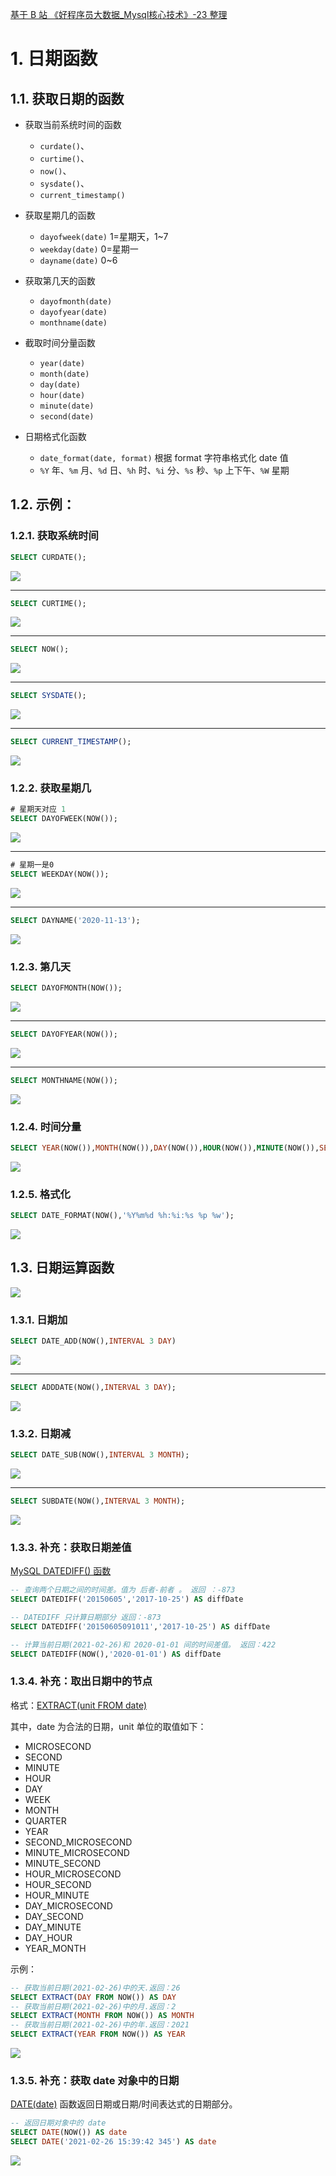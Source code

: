 [基于 B 站 《好程序员大数据_Mysql核心技术》-23 整理](https://www.bilibili.com/video/BV1ut4y1y7tt?p=23)

# 1. 日期函数

## 1.1. 获取日期的函数

* 获取当前系统时间的函数
	* `curdate()`、
	* `curtime()`、
	* `now()`、
	* `sysdate()`、
	* `current_timestamp()`

* 获取星期几的函数
	* `dayofweek(date)`  1=星期天，1~7
	* `weekday(date)`  0=星期一
	* `dayname(date)` 0~6

* 获取第几天的函数
	* `dayofmonth(date)`
	* `dayofyear(date)`
	* `monthname(date)`

* 截取时间分量函数
	* `year(date)`
	* `month(date)`
	* `day(date)`
	* `hour(date)`
	* `minute(date)`
	* `second(date)`

* 日期格式化函数
	* `date_format(date, format)` 根据 format 字符串格式化 date 值
	* `%Y` 年、`%m` 月、`%d` 日、`%h` 时、`%i` 分、`%s` 秒、`%p` 上下午、`%W` 星期

## 1.2. 示例：

### 1.2.1. 获取系统时间

```sql
SELECT CURDATE();
```	

![](pics/20-1-curdate.png)

---

```sql
SELECT CURTIME();
```

![](pics/20-2-curtime.png)

---

```sql
SELECT NOW();
```

![](pics/20-3-now.png)

---	

```sql
SELECT SYSDATE();
```

![](pics/20-4-sysdate.png)

---	

```sql
SELECT CURRENT_TIMESTAMP();
```

![](pics/20-5-currenttimestamp.png)

### 1.2.2. 获取星期几

```sql
# 星期天对应 1
SELECT DAYOFWEEK(NOW());
```

![](pics/20-6-dayofweek.png)

---	

```sql
# 星期一是0
SELECT WEEKDAY(NOW());
```

![](pics/20-7-weekday.png)

---	

```sql
SELECT DAYNAME('2020-11-13');
```

![](pics/20-8-dayname.png)

### 1.2.3. 第几天

```sql
SELECT DAYOFMONTH(NOW());
```

![](pics/20-9-dayofmonth.png)

---	

```sql
SELECT DAYOFYEAR(NOW());
```

![](pics/20-10-dayofyear.png)

---	

```sql
SELECT MONTHNAME(NOW());
```

![](pics/20-11-monthname.png)

### 1.2.4. 时间分量

```sql
SELECT YEAR(NOW()),MONTH(NOW()),DAY(NOW()),HOUR(NOW()),MINUTE(NOW()),SECOND(NOW());
```

![](pics/20-12-分量.png)

### 1.2.5. 格式化

```sql
SELECT DATE_FORMAT(NOW(),'%Y%m%d %h:%i:%s %p %w');
```

![](pics/20-13-格式化.png)

## 1.3. 日期运算函数


![](pics/20-18-日期运算函数.png)


### 1.3.1. 日期加

```sql
SELECT DATE_ADD(NOW(),INTERVAL 3 DAY)
```

![](pics/20-14-日期运算加.png)

---	

```sql
SELECT ADDDATE(NOW(),INTERVAL 3 DAY);
```

![](pics/20-15-日期运算加.png)

### 1.3.2. 日期减

```sql
SELECT DATE_SUB(NOW(),INTERVAL 3 MONTH);
```

![](pics/20-16-日期运算减.png)

---	

```sql
SELECT SUBDATE(NOW(),INTERVAL 3 MONTH);
```

![](pics/20-17-日期运算减.png)

### 1.3.3. 补充：获取日期差值

[MySQL DATEDIFF() 函数](https://www.w3school.com.cn/sql/func_datediff_mysql.asp)

```sql
-- 查询两个日期之间的时间差。值为 后者-前者 。 返回 ：-873
SELECT DATEDIFF('20150605','2017-10-25') AS diffDate

-- DATEDIFF 只计算日期部分 返回：-873
SELECT DATEDIFF('20150605091011','2017-10-25') AS diffDate

-- 计算当前日期(2021-02-26)和 2020-01-01 间的时间差值。 返回：422
SELECT DATEDIFF(NOW(),'2020-01-01') AS diffDate
```

### 1.3.4. 补充：取出日期中的节点

格式：[EXTRACT(unit FROM date)](https://www.w3school.com.cn/sql/func_extract.asp)

其中，date 为合法的日期，unit 单位的取值如下：

* MICROSECOND
* SECOND
* MINUTE
* HOUR
* DAY
* WEEK
* MONTH
* QUARTER
* YEAR
* SECOND_MICROSECOND
* MINUTE_MICROSECOND
* MINUTE_SECOND
* HOUR_MICROSECOND
* HOUR_SECOND
* HOUR_MINUTE
* DAY_MICROSECOND
* DAY_SECOND
* DAY_MINUTE
* DAY_HOUR
* YEAR_MONTH

示例：

```sql
-- 获取当前日期(2021-02-26)中的天.返回：26
SELECT EXTRACT(DAY FROM NOW()) AS DAY
-- 获取当前日期(2021-02-26)中的月.返回：2
SELECT EXTRACT(MONTH FROM NOW()) AS MONTH
-- 获取当前日期(2021-02-26)中的年.返回：2021
SELECT EXTRACT(YEAR FROM NOW()) AS YEAR
```

![](pics/20210226153419868_362123859.png)

### 1.3.5. 补充：获取 date 对象中的日期

[DATE(date)](https://www.w3school.com.cn/sql/func_date.asp) 函数返回日期或日期/时间表达式的日期部分。

```sql
-- 返回日期对象中的 date
SELECT DATE(NOW()) AS date
SELECT DATE('2021-02-26 15:39:42 345') AS date
```

![](pics/20210226154005107_247042615.png)




